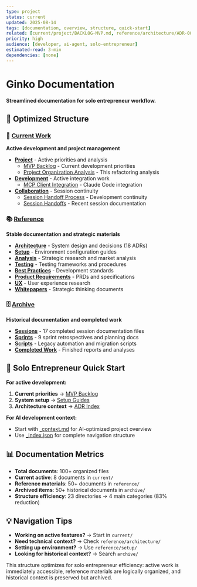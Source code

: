 ```yaml
---
type: project
status: current
updated: 2025-08-14
tags: [documentation, overview, structure, quick-start]
related: [current/project/BACKLOG-MVP.md, reference/architecture/ADR-001-infrastructure-stack-selection.md]
priority: high
audience: [developer, ai-agent, solo-entrepreneur]
estimated-read: 3-min
dependencies: [none]
---
```


# Ginko Documentation

**Streamlined documentation for solo entrepreneur workflow.**

## 📁 Optimized Structure

### 🎯 [Current Work](./current/)
**Active development and project management**
- **[Project](./current/project/)** - Active priorities and analysis
  - [MVP Backlog](./current/project/BACKLOG-MVP.md) - Current development priorities  
  - [Project Organization Analysis](./current/project/PROJECT-ORGANIZATION-ANALYSIS.md) - This refactoring analysis
- **[Development](./current/development/)** - Active integration work
  - [MCP Client Integration](./current/development/MCP_CLIENT_INTEGRATION.md) - Claude Code integration  
- **[Collaboration](./current/collaboration/)** - Session continuity
  - [Session Handoff Process](./current/collaboration/session-handoff.md) - Development continuity
  - [Session Handoffs](./current/collaboration/session-handoffs/) - Recent session documentation

### 📚 [Reference](./reference/)  
**Stable documentation and strategic materials**
- **[Architecture](./reference/architecture/)** - System design and decisions (18 ADRs)
- **[Setup](./reference/setup/)** - Environment configuration guides  
- **[Analysis](./reference/analysis/)** - Strategic research and market analysis
- **[Testing](./reference/testing/)** - Testing frameworks and procedures
- **[Best Practices](./reference/best-practices/)** - Development standards
- **[Product Requirements](./reference/product-requirements/)** - PRDs and specifications
- **[UX](./reference/UX/)** - User experience research
- **[Whitepapers](./reference/whitepapers/)** - Strategic thinking documents

### 🗄️ [Archive](./archive/)
**Historical documentation and completed work**
- **[Sessions](./archive/sessions/)** - 17 completed session documentation files
- **[Sprints](./archive/sprints/)** - 9 sprint retrospectives and planning docs
- **[Scripts](./archive/scripts/)** - Legacy automation and migration scripts  
- **[Completed Work](./archive/temp/)** - Finished reports and analyses

## 🚀 Solo Entrepreneur Quick Start

**For active development:**
1. **Current priorities** → [MVP Backlog](./current/project/BACKLOG-MVP.md)
2. **System setup** → [Setup Guides](./reference/setup/)
3. **Architecture context** → [ADR Index](./reference/architecture/ADR-INDEX.md)

**For AI development context:**
- Start with [_context.md](./_context.md) for AI-optimized project overview
- Use [_index.json](./_index.json) for complete navigation structure

## 📊 Documentation Metrics

- **Total documents**: 100+ organized files
- **Current active**: 8 documents in `current/`
- **Reference materials**: 50+ documents in `reference/`  
- **Archived items**: 50+ historical documents in `archive/`
- **Structure efficiency**: 23 directories → 4 main categories (83% reduction)

## 💡 Navigation Tips

- **Working on active features?** → Start in `current/`
- **Need technical context?** → Check `reference/architecture/`
- **Setting up environment?** → Use `reference/setup/`
- **Looking for historical context?** → Search `archive/`

This structure optimizes for solo entrepreneur efficiency: active work is immediately accessible, reference materials are logically organized, and historical context is preserved but archived.